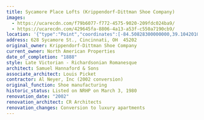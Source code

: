 ```yaml
---
title: Sycamore Place Lofts (Krippendorf-Dittman Shoe Company)
images:
  - https://ucarecdn.com/f79b6077-f772-4575-9020-209fdc024ba9/
  - https://ucarecdn.com/429645fa-8806-4a13-a53f-c550a7190cb9/
location: '{"type":"Point","coordinates":[-84.50828300000000,39.10420100000000]}'
address: 628 Sycamore St., Cincinnati, OH  45202
original_owner: Krippendorf-Dittman Shoe Company
current_owner: North American Properties
date_of_completion: "1888"
style: Late Victorian - Richardsonian Romanesque
architect: Samuel Hannaford & Sons
associate_architect: Louis Picket
contractor: Al Neyer, Inc (2002 conversion)
original_function: Shoe manufacturing
historic_status: Listed on NRHP on March 3, 1980
renovation_date: "2002"
renovation_architect: CR Architects
renovation_changes: Conversion to luxury apartments
---
```

